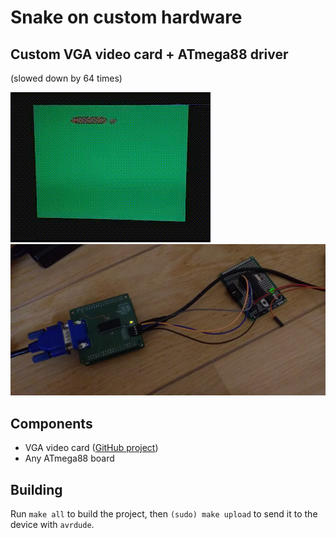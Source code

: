 # Snake on custom hardware
## Custom VGA video card + ATmega88 driver

(slowed down by 64 times)

![snake](./.doc/video_card.gif)
![setup](./.doc/setup.png)

## Components

- VGA video card ([GitHub project](https://github.com/szym-mie/vga3))
- Any ATmega88 board

## Building

Run `make all` to build the project, then `(sudo) make upload` to send it to the device with `avrdude`.
